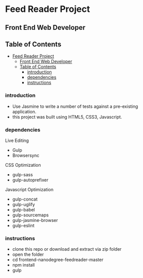 # Feed Reader Project
## Front End Web Developer

## Table of Contents
- [Feed Reader Project](#feed-reader-project)
  - [Front End Web Developer](#front-end-web-developer)
  - [Table of Contents](#table-of-contents)
    - [introduction](#introduction)
    - [dependencies](#dependencies)
    - [instructions](#instructions)


### introduction
* Use Jasmine to write a number of tests against a pre-existing application.
* this project was built using HTML5, CSS3, Javascript. 

### dependencies

Live Editing
* Gulp
* Browsersync

CSS Optimization
* gulp-sass
* gulp-autoprefixer

Javascript Optimization
* gulp-concat
* gulp-uglify
* gulp-babel
* gulp-sourcemaps
* gulp-jasmine-browser
* gulp-eslint


### instructions
* clone this repo or download and extract via zip folder
* open the folder
* cd frontend-nanodegree-feedreader-master
* npm install
* gulp

